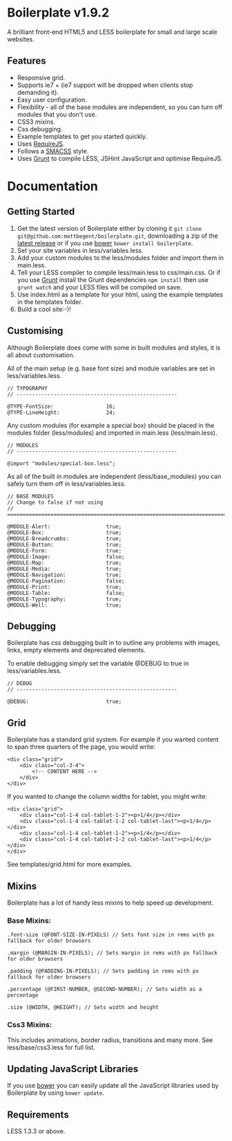 # Boilerplate v1.9.2

A brilliant front-end HTML5 and LESS boilerplate for small and large scale websites.

## Features

* Responsive grid.
* Supports ie7 + (ie7 support will be dropped when clients stop demanding it).
* Easy user configuration.
* Flexibility - all of the base modules are independent, so you can turn off modules that you don't use.
* CSS3 mixins.
* Css debugging.
* Example templates to get you started quickly.
* Uses [RequireJS](http://requirejs.org/).
* Follows a [SMACSS](http://smacss.com/) style.
* Uses [Grunt](http://gruntjs.com/) to compile LESS, JSHint JavaScript and optimise RequireJS.

# Documentation

## Getting Started

1. Get the latest version of Boilerplate either by cloning it `git clone git@github.com:mattbegent/boilerplate.git`, downloading a zip of the [latest release](https://github.com/mattbegent/boilerplate/archive/master.zip) or if you use [bower](https://github.com/twitter/bower) `bower install boilerplate`.
2. Set your site variables in less/variables.less.
3. Add your custom modules to the less/modules folder and import them in main.less.
4. Tell your LESS compiler to compile less/main.less to css/main.css. Or if you use [Grunt](http://gruntjs.com/) install the Grunt dependencies `npm install` then use `grunt watch` and your LESS files will be compiled on save.
5. Use index.html as a template for your html, using the example templates in the templates folder.
6. Build a cool site:-)!

## Customising

Although Boilerplate does come with some in built modules and styles, it is all about customisation.

All of the main setup (e.g. base font size) and module variables are set in less/variables.less.

	// TYPOGRAPHY
	// ----------------------------------------------------

	@TYPE-FontSize: 				16;
	@TYPE-LineHeight: 				24;

Any custom modules (for example a special box) should be placed in the modules folder (less/modules) and imported in main.less (less/main.less). 

	// MODULES
	// ----------------------------------------------------

	@import "modules/special-box.less";

As all of the built in modules are independent (less/base_modules) you can safely turn them off in less/variables.less.
	
	// BASE MODULES
	// Change to false if not using
	// =========================================================================//

	@MODULE-Alert:                  true;
	@MODULE-Box:                    true;
	@MODULE-Breadcrumbs:            true;
	@MODULE-Button:                 true;
	@MODULE-Form:                   true;
	@MODULE-Image:                  false;
	@MODULE-Map:                    true;
	@MODULE-Media:                  true;
	@MODULE-Navigation:             true;
	@MODULE-Pagination:             false;
	@MODULE-Print:                  true;
	@MODULE-Table:                  false;
	@MODULE-Typography:             true;
	@MODULE-Well:                   true;

## Debugging

Boilerplate has css debugging built in to outline any problems with images, links, empty elements and deprecated elements.

To enable debugging simply set the variable @DEBUG to true in less/variables.less.

	// DEBUG
	// ----------------------------------------------------

	@DEBUG:							true;

## Grid

Boilerplate has a standard grid system. For example if you wanted content to span three quarters of the page, you would write:

	<div class="grid">
		<div class="col-3-4">
			<!-- CONTENT HERE -->
		</div>
	</div>

If you wanted to change the column widths for tablet, you might write:

	<div class="grid">
        <div class="col-1-4 col-tablet-1-2"><p>1/4</p></div>
        <div class="col-1-4 col-tablet-1-2 col-tablet-last"><p>1/4</p></div>
        <div class="col-1-4 col-tablet-1-2"><p>1/4</p></div>
        <div class="col-1-4 col-tablet-1-2 col-tablet-last"><p>1/4</p></div>
    </div>	

See templates/grid.html for more examples.    

## Mixins

Boilerplate has a lot of handy less mixins to help speed up development. 

### Base Mixins:

	.font-size (@FONT-SIZE-IN-PIXELS) // Sets font size in rems with px fallback for older browsers

	.margin (@MARGIN-IN-PIXELS); // Sets margin in rems with px fallback for older browsers

	.padding (@PADDING-IN-PIXELS); // Sets padding in rems with px fallback for older browsers

	.percentage (@FIRST-NUMBER, @SECOND-NUMBER); // Sets width as a percentage

	.size (@WIDTH, @HEIGHT); // Sets width and height

### Css3 Mixins:

This includes animations, border radius, transitions and many more. See less/base/css3.less for full list.

## Updating JavaScript Libraries

If you use [bower](https://github.com/twitter/bower) you can easily update all the JavaScript libraries used by Boilerplate by using `bower update`.

## Requirements

LESS 1.3.3 or above.